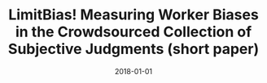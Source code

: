---
title: "LimitBias! Measuring Worker Biases in the Crowdsourced Collection of Subjective Judgments (short paper)"
collection: publications
permalink: /publication/2018-DBLP_conf_hcomp_HubeFG18
date: 2018-01-01
venue: 'Proceedings of the 1st Workshop on Subjectivity, Ambiguity and Disagreement in Crowdsourcing, and Short Paper Proceedings of the 1st Workshop on Disentangling the Relation Between Crowdsourcing and Bias Management (SAD 2018 and CrowdBias 2018) co-located the 6th AAAI Conference on Human Computation and Crowdsourcing (HCOMP 2018), Z\urich'
---